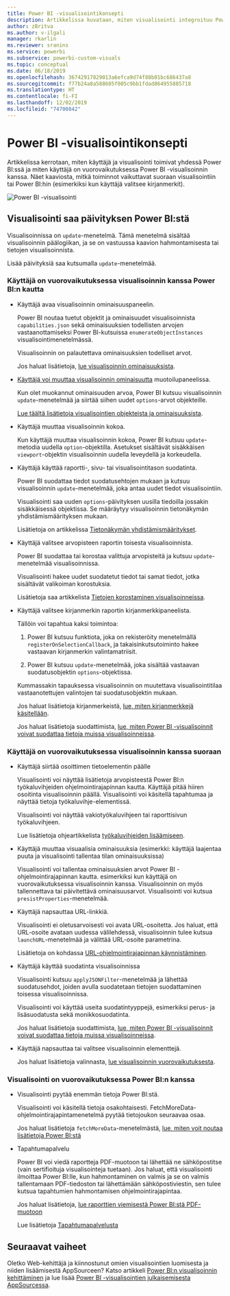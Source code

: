 ```yaml
---
title: Power BI -visualisointikonsepti
description: Artikkelissa kuvataan, miten visualisointi integroituu Power BI:n kanssa
author: zBritva
ms.author: v-ilgali
manager: rkarlin
ms.reviewer: sranins
ms.service: powerbi
ms.subservice: powerbi-custom-visuals
ms.topic: conceptual
ms.date: 06/18/2019
ms.openlocfilehash: 36742917829013a6efca9d74f88b01bc686437a8
ms.sourcegitcommit: f77b24a8a588605f005c9bb1fdad864955885718
ms.translationtype: HT
ms.contentlocale: fi-FI
ms.lasthandoff: 12/02/2019
ms.locfileid: "74700842"
---
```

# <a name="power-bi-visual-concept"></a>Power BI -visualisointikonsepti

Artikkelissa kerrotaan, miten käyttäjä ja visualisointi toimivat yhdessä Power BI:ssä ja miten käyttäjä on vuorovaikutuksessa Power BI -visualisoinnin kanssa. Näet kaaviosta, mitkä toiminnot vaikuttavat suoraan visualisointiin tai Power BI:hin (esimerkiksi kun käyttäjä valitsee kirjanmerkit).

![Power BI -visualisointi](./media/visual-concept.svg)

## <a name="the-visual-gets-update-from-power-bi"></a>Visualisointi saa päivityksen Power BI:stä

Visualisoinnissa on `update`-menetelmä. Tämä menetelmä sisältää visualisoinnin päälogiikan, ja se on vastuussa kaavion hahmontamisesta tai tietojen visualisoinnista.

Lisää päivityksiä saa kutsumalla `update`-menetelmää.

### <a name="user-interacts-with-visual-through-power-bi"></a>Käyttäjä on vuorovaikutuksessa visualisoinnin kanssa Power BI:n kautta

* Käyttäjä avaa visualisoinnin ominaisuuspaneelin.

    Power BI noutaa tuetut objektit ja ominaisuudet visualisoinnista `capabilities.json` sekä ominaisuuksien todellisten arvojen vastaanottamiseksi Power BI-kutsuissa `enumerateObjectInstances` visualisointimenetelmässä.

    Visualisoinnin on palautettava ominaisuuksien todelliset arvot.

    Jos haluat lisätietoja, [lue visualisoinnin ominaisuuksista](capabilities.md).

* [Käyttäjä voi muuttaa visualisoinnin ominaisuutta](../../visuals/power-bi-visualization-customize-title-background-and-legend.md) muotoilupaneelissa.

    Kun olet muokannut ominaisuuden arvoa, Power BI kutsuu visualisoinnin `update`-menetelmää ja siirtää siihen uudet `options`-arvot objekteille.

    [Lue täältä lisätietoja visualisointien objekteista ja ominaisuuksista](objects-properties.md).

* Käyttäjä muuttaa visualisoinnin kokoa.

    Kun käyttäjä muuttaa visualisoinnin kokoa, Power BI kutsuu `update`-metodia uudella `option`-objektilla. Asetukset sisältävät sisäkkäisen `viewport`-objektin visualisoinnin uudella leveydellä ja korkeudella.

* Käyttäjä käyttää raportti-, sivu- tai visualisointitason suodatinta.

    Power BI suodattaa tiedot suodatusehtojen mukaan ja kutsuu visualisoinnin `update`-menetelmää, joka antaa uudet tiedot visualisointiin.

    Visualisointi saa uuden `options`-päivityksen uusilla tiedoilla jossakin sisäkkäisessä objektissa. Se määräytyy visualisoinnin tietonäkymän yhdistämismäärityksen mukaan.

    Lisätietoja on artikkelissa [Tietonäkymän yhdistämismääritykset](dataview-mappings.md).

* Käyttäjä valitsee arvopisteen raportin toisesta visualisoinnista.

    Power BI suodattaa tai korostaa valittuja arvopisteitä ja kutsuu `update`-menetelmää visualisoinnissa.

    Visualisointi hakee uudet suodatetut tiedot tai samat tiedot, jotka sisältävät valikoiman korostuksia.

    Lisätietoja saa artikkelista [Tietojen korostaminen visualisoinneissa](highlight.md).

* Käyttäjä valitsee kirjanmerkin raportin kirjanmerkkipaneelista.

    Tällöin voi tapahtua kaksi toimintoa:

    1. Power BI kutsuu funktiota, joka on rekisteröity menetelmällä `registerOnSelectionCallback`, ja takaisinkutsutoiminto hakee vastaavan kirjanmerkin valintamatriisit.

    2. Power BI kutsuu `update`-menetelmää, joka sisältää vastaavan suodatusobjektin `options`-objektissa.

    Kummassakin tapauksessa visualisoinnin on muutettava visualisointitilaa vastaanotettujen valintojen tai suodatusobjektin mukaan.

    Jos haluat lisätietoja kirjanmerkeistä, [lue, miten kirjanmerkkejä käsitellään](filter-api.md).

    Jos haluat lisätietoja suodattimista, [lue, miten Power BI -visualisoinnit voivat suodattaa tietoja muissa visualisoinneissa](filter-api.md).

### <a name="user-interacts-with-visual-directly"></a>Käyttäjä on vuorovaikutuksessa visualisoinnin kanssa suoraan

* Käyttäjä siirtää osoittimen tietoelementin päälle

    Visualisointi voi näyttää lisätietoja arvopisteestä Power BI:n työkaluvihjeiden ohjelmointirajapinnan kautta.
    Käyttäjä pitää hiiren osoitinta visualisoinnin päällä. Visualisointi voi käsitellä tapahtumaa ja näyttää tietoja työkaluvihje-elementissä.

    Visualisointi voi näyttää vakiotyökaluvihjeen tai raporttisivun työkaluvihjeen.

    Lue lisätietoja ohjeartikkelista [työkaluvihjeiden lisäämiseen](add-tooltips.md).

* Käyttäjä muuttaa visuaalisia ominaisuuksia (esimerkki: käyttäjä laajentaa puuta ja visualisointi tallentaa tilan ominaisuuksissa)

    Visualisointi voi tallentaa ominaisuuksien arvot Power BI -ohjelmointirajapinnan kautta. esimerkiksi kun käyttäjä on vuorovaikutuksessa visualisoinnin kanssa. Visualisoinnin on myös tallennettava tai päivitettävä ominaisuusarvot. Visualisointi voi kutsua `presistProperties`-menetelmää.

* Käyttäjä napsauttaa URL-linkkiä.

    Visualisointi ei oletusarvoisesti voi avata URL-osoitetta. Jos haluat, että URL-osoite avataan uudessa välilehdessä, visualisoinnin tulee kutsua `launchURL`-menetelmää ja välittää URL-osoite parametrina.

    Lisätietoja on kohdassa [URL-ohjelmointirajapinnan käynnistäminen](launch-url.md).

* Käyttäjä käyttää suodatinta visualisoinnissa

    Visualisointi kutsuu `applyJSONFilter`-menetelmää ja lähettää suodatusehdot, joiden avulla suodatetaan tietojen suodattaminen toisessa visualisoinnissa.

    Visualisointi voi käyttää useita suodatintyyppejä, esimerkiksi perus- ja lisäsuodatusta sekä monikkosuodatinta.

    Jos haluat lisätietoja suodattimista, [lue, miten Power BI -visualisoinnit voivat suodattaa tietoja muissa visualisoinneissa](filter-api.md).

* Käyttäjä napsauttaa tai valitsee visualisoinnin elementtejä.

    Jos haluat lisätietoja valinnasta, [lue visualisoinnin vuorovaikutuksesta](selection-api.md).

### <a name="the-visual-interacts-with-power-bi"></a>Visualisointi on vuorovaikutuksessa Power BI:n kanssa

* Visualisointi pyytää enemmän tietoja Power BI:stä.

    Visualisointi voi käsitellä tietoja osakohtaisesti. FetchMoreData-ohjelmointirajapintamenetelmä pyytää tietojoukon seuraavaa osaa.

    Jos haluat lisätietoja `fetchMoreData`-menetelmästä, [lue, miten voit noutaa lisätietoja Power BI:stä](fetch-more-data.md)

* Tapahtumapalvelu

    Power BI voi viedä raportteja PDF-muotoon tai lähettää ne sähköpostitse (vain sertifioituja visualisointeja tuetaan). Jos haluat, että visualisointi ilmoittaa Power BI:lle, kun hahmontaminen on valmis ja se on valmis tallentamaan PDF-tiedoston tai lähettämään sähköpostiviestin, sen tulee kutsua tapahtumien hahmontamisen ohjelmointirajapintaa.

    Jos haluat lisätietoja, [lue raporttien viemisestä Power BI:stä PDF-muotoon](../../consumer/end-user-pdf.md)

    Lue lisätietoja [Tapahtumapalvelusta](event-service.md)

## <a name="next-steps"></a>Seuraavat vaiheet

Oletko Web-kehittäjä ja kiinnostunut omien visualisointien luomisesta ja niiden lisäämisestä AppSourceen? Katso artikkeli [Power BI:n visualisoinnin kehittäminen](./custom-visual-develop-tutorial.md) ja lue lisää [Power BI -visualisointien julkaisemisesta AppSourcessa](../office-store.md).
